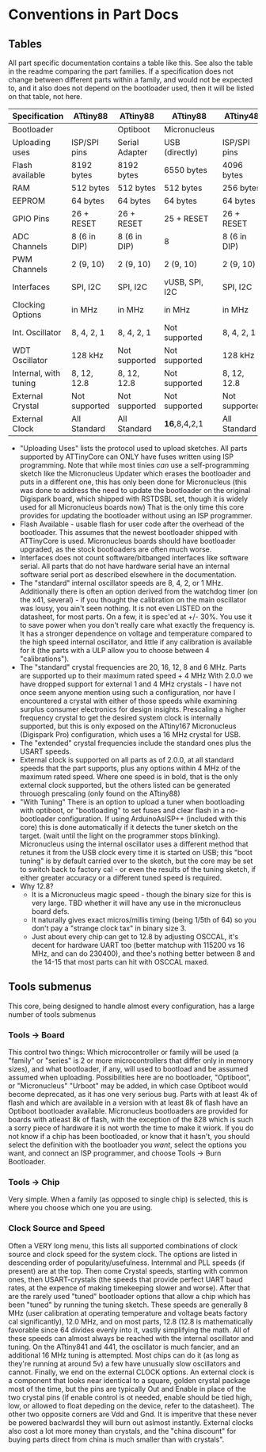 # Conventions in Part Docs

## Tables
All part specific documentation contains a table like this. See also the table in the readme comparing the part families. If a specification does not change between different parts within a family, and would not be expected to, and it also does not depend on the bootloader used, then it will be listed on that table, not here.


Specification         |       ATtiny88 |       ATtiny88 |       ATtiny88 |      ATtiny48  |       ATtiny48 |
----------------------|----------------|----------------|----------------|----------------|----------------|
Bootloader            |                |       Optiboot |   Micronucleus |                |       Optiboot |
Uploading uses        |   ISP/SPI pins | Serial Adapter | USB (directly) |   ISP/SPI pins | Serial Adapter |
Flash available       |     8192 bytes |     8192 bytes |     6550 bytes |     4096 bytes |     3456 bytes |
RAM                   |      512 bytes |      512 bytes |      512 bytes |      256 bytes |      256 bytes |
EEPROM                |       64 bytes |       64 bytes |       64 bytes |       64 bytes |       64 bytes |
GPIO Pins             |     26 + RESET |     26 + RESET |     25 + RESET |     26 + RESET |     26 + RESET |
ADC Channels          |   8 (6 in DIP) |   8 (6 in DIP) |              8 |   8 (6 in DIP) |   8 (6 in DIP) |
PWM Channels          |      2 (9, 10) |      2 (9, 10) |      2 (9, 10) |      2 (9, 10) |      2 (9, 10) |
Interfaces            |       SPI, I2C |       SPI, I2C | vUSB, SPI, I2C |       SPI, I2C |       SPI, I2C |
Clocking Options      |         in MHz |         in MHz |         in MHz |         in MHz |         in MHz |
Int. Oscillator       |     8, 4, 2, 1 |     8, 4, 2, 1 |  Not supported |     8, 4, 2, 1 |     8, 4, 2, 1 |
WDT Oscillator        |        128 kHz |  Not supported |  Not supported |        128 kHz |  Not supported |
Internal, with tuning |    8, 12, 12.8 |    8, 12, 12.8 |  Not supported |    8, 12, 12.8 |    8, 12, 12.8 |
External Crystal      |  Not supported |  Not supported |  Not supported |  Not supported |  Not supported |
External Clock        |   All Standard |   All Standard | **16**,8,4,2,1 |   All Standard |   All Standard |

* "Uploading Uses" lists the protocol used to upload sketches. All parts supported by ATTinyCore can ONLY have fuses written using ISP programming. Note that while most tinies *can* use a self-programming sketch like the Micronucleus Updater which erases the bootloader and puts in a different one, this has only been done for Micronucleus (this was done to address the need to update the bootloader on the original Digispark board, which shipped with RSTDSBL set, though it is widely used for all Micronucleus boards now) That is the only time this core provides for updating the bootloader without using an ISP programmer.
* Flash Available - usable flash for user code after the overhead of the bootloader. This assumes that the newest bootloader shipped with ATTinyCore is used. Micronucleus boards should have bootloader upgraded, as the stock bootloaders are often much worse.
* Interfaces does not count software/bitbanged interfaces like software serial. All parts that do not have hardware serial have an internal software serial port as described elsewhere in the documentation.
* The "standard" internal oscillator speeds are 8, 4, 2, or 1 MHz. Additionally there is often an option derived from the watchdog timer (on the x41, several) - if you thought the calibration on the main oscillator was lousy, you ain't seen nothing. It is not even LISTED on the datasheet, for most parts. On a few, it is spec'ed at +/- 30%. You use it to save power when you don't really care what exactly the frequency is. It has a stronger dependence on voltage and temperature compared to the high speed internal oscillator, and little if any calibration is available for it (the parts with a ULP allow you to choose between 4 "calibrations").
* The "standard" crystal frequencies are 20, 16, 12, 8 and 6 MHz. Parts are supported up to their maximum rated speed + 4 MHz  With 2.0.0 we have dropped support for external 1 and 4 MHz crystals - I have not once seem anyone mention using such a configuration, nor have I encountered a crystal with either of those speeds while examining surplus consumer electronics for design insights. Prescaling a higher frequency crystal to get the desired system clock is internally supported, but this is only exposed on the ATtiny167 Micronucleus (Digispark Pro) configuration, which uses a 16 MHz crystal for USB.
* The "extended" crystal frequencies include the standard ones plus the USART speeds.
* External clock is supported on all parts as of 2.0.0, at all standard speeds that the part supports, plus any options within 4 MHz of the maximum rated speed. Where one speed is in bold, that is the only external clock supported, but the others listed can be generated throuogh prescaling (only found on the ATtiny88)
* "With Tuning"  There is an option to upload a tuner when bootloading with optiboot, or "bootloading" to set fuses and clear flash in a no-bootloader configuration. If using ArduinoAsISP++ (included with this core) this is done automatically if it detects the tuner sketch on the target. (wait until the light on the programmer stops blinking). Micronucleus using the internal oscillator uses a different method that retunes it from the USB clock every time it is started on USB; this "boot tuning" is by default carried over to the sketch, but the core may be set to switch back to factory cal - or even the results of the tuning sketch, if either greater accuracy or a different tuned speed is required.
* Why 12.8?
  * It is a Micronucleus magic speed - though the binary size for this is very large. TBD whether it will have any use in the micronucleus board defs.
  * It naturally gives exact micros/millis timing (being 1/5th of 64) so you don't pay a "strange clock tax" in binary size 3.
  * Just about every chip can get to 12.8 by adjusting OSCCAL, it's decent for hardware UART too (better matchup with 115200 vs 16 MHz, and can do 230400), and thee's nothing better between 8 and the 14-15 that most parts can hit with OSCCAL maxed.

## Tools submenus
This core, being designed to handle almost every configuration, has a large number of tools submenus

### Tools -> Board
This control two things: Which microcontroller or family will be used (a "family" or "series" is 2 or more microcontrollers that differ only in memory sizes), and what bootloader, if any, will used to bootload and be assumed assumed when uploading. Possibilities here are no bootloader, "Optiboot", or "Micronucleus" "Urboot" may be added, in which case Optiboot would become deprecated, as it has one very serious bug. Parts with at least 4k of flash and which are available in a version with at least 8k of flash have an Optiboot bootloader available. Micronucleus bootloaders are provided for boards with atleast 8k of flash, with the exception of the 828 which is such a sorry piece of hardware it is not worth the time to make it wiork. If you do not know if a chip has been bootloaded, or know that it hasn't, you should select the definition with the bootloader you *want*, select the options you want, and connect an ISP programmer, and choose Tools -> Burn Bootloader.

### Tools -> Chip
Very simple. When a family (as opposed to single chip) is selected, this is where you choose which one you are using.

### Clock Source and Speed
Often a VERY long menu, this lists all supported combinations of clock source and clock speed for the system clock. The options are listed in descending order of popularity/usefulness. Internmal and PLL speeds (if present) are at the top. Then come Crystal speeds, starting with common ones, then USART-crystals (the speeds that provide perfect UART baud rates, at the expence of making timekeeping slower and worse). After that are the rarely used "tuned" bootloader options that allow a chip which has been "tuned" by running the tuning sketch. These speeds are generally 8 MHz (user calibration at operating temperature and voltage beats factory cal significantly), 12.0 MHz, and on most parts, 12.8 (12.8 is mathematically favorable since 64 divides evenly into it, vastly simplifying the math. All of these speeds can almost always be reached with the internal oscillator and tuning. On the ATtiny841 and 441, the oscillator is much fancier, and an additional 16 MHz tuning is attempted. Most chips can do it (as long as they're running at around 5v) a few have unusually slow oscillators and cannot. Finally, we end on the external CLOCK options. An external clock is a component that looks near identical to a square, golden crystal package most of the time, but the pins are typically Out and Enable in place of the two crystal pins (if enable control is ot needed, enable should be tied high, low, or allowed to float depeding on the device, refer to the datasheet). The other two opposite corners are Vdd and Gnd. It is imperitve that these never be powered baclwardsl they will burn out aslmost instantly. External clocks also cost a lot more money than crystals, and the "china discount" for buying parts direct from china is much smaller than with crystals".
